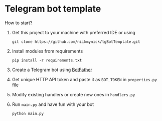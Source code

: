 # Telegram bot template

How to start?

1. Get this project to your machine with preferred IDE or using

   `git clone https://github.com/niikmynick/tgBotTemplate.git`

2. Install modules from requirements

   `pip install -r requirements.txt`

3. Create a Telegram bot using [BotFather](https://t.me/BotFather)
   
4. Get unique HTTP API token and paste it as `BOT_TOKEN` in `properties.py` file

5. Modify existing handlers or create new ones in `handlers.py`

6. Run `main.py` and have fun with your bot

   `python main.py`
